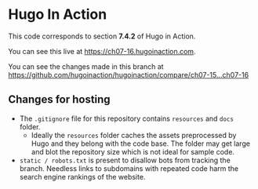 Hugo In Action
===============

This code corresponds to section **7.4.2** of Hugo in Action.

You can see this live at https://ch07-16.hugoinaction.com.

You can see the changes made in this branch at https://github.com/hugoinaction/hugoinaction/compare/ch07-15...ch07-16

Changes for hosting
--------------------

* The `.gitignore` file for this repository contains `resources` and `docs` folder.
  * Ideally the `resources` folder caches the assets preprocessed by Hugo and they belong with the code base. The folder may get large and blot the repository size which is not ideal for sample code.
* `static / robots.txt` is present to disallow bots from tracking the branch. Needless links to subdomains with repeated code harm the search engine rankings of the website.

